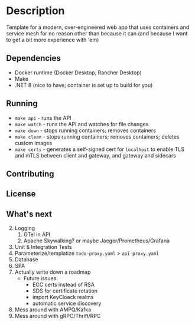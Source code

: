 # Description

Template for a modern, over-engineered web app that uses containers and service mesh for no reason other than because it can (and because I want to get a bit more experience with 'em)

## Dependencies

- Docker runtime (Docker Desktop, Rancher Desktop)
- Make
- .NET 8 (nice to have; container is set up to build for you)

## Running

- `make api` - runs the API
- `make watch` - runs the API and watches for file changes
- `make down` - stops running containers; removes containers
- `make clean` - stops running containers; removes containers; deletes custom images
- `make certs` - generates a self-signed cert for `localhost` to enable TLS and mTLS between client and gateway, and gateway and sidecars

## Contributing

## License

## What's next

2. Logging
   1. OTel in API
   2. Apache Skywalking? or maybe Jaeger/Prometheus/Grafana
3. Unit & Integration Tests
4. Parameterize/templatize `todo-proxy.yaml` > `api-proxy.yaml`
5. Database
6. SPA
7. Actually write down a roadmap
   - Future issues:
     - ECC certs instead of RSA
     - SDS for certificate rotation
     - import KeyCloack realms
     - automatic service discovery
8. Mess around with AMPQ/Kafka
9. Mess around with gRPC/Thrift/RPC
